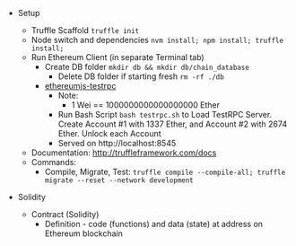 * Setup
    * Truffle Scaffold `truffle init`
    * Node switch and dependencies `nvm install; npm install; truffle install;`
  	* Run Ethereum Client (in separate Terminal tab)
  		* Create DB folder `mkdir db && mkdir db/chain_database`
			* Delete DB folder if starting fresh `rm -rf ./db`
  		* [ethereumjs-testrpc](https://github.com/ethereumjs/testrpc)
  			* Note:
  				* 1 Wei == 	1000000000000000000 Ether
  			* Run Bash Script `bash testrpc.sh` to Load TestRPC Server. Create Account #1 with 1337 Ether, and Account #2 with 2674 Ether. Unlock each Account
			* Served on http://localhost:8545
    * Documentation: http://truffleframework.com/docs
    * Commands:
        * Compile, Migrate, Test: `truffle compile --compile-all; truffle migrate --reset --network development`

* Solidity
    * Contract (Solidity)
        * Definition - code (functions) and data (state) at address on Ethereum blockchain
